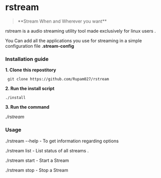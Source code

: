 # rstream

<blockquote>
**Stream When and Wherever you want** 
</blockquote>

rstream is a audio streaming utility tool made exclusively for linux users . 

You Can add all the applications you use for streaming in a simple configuration file **.stream-config**

### Installation guide 

**1. Clone this repostitory** 

``` 
 git clone https://github.com/Rupam027/rstream
```

**2. Run the install script** 

```
./install

```

**3. Run the command**

*./rstream <options>*
 
 
 ### Usage
 
 
 ./rstream --help      - To get information regarding options 
 
 ./rstream list        - List  status of all streams . 
 
 ./rstream start <stream-source-id> <stream-destination-id> - Start a Stream
 
 ./rstream stop <stream-source-id> <stream-destination-id> -  Stop a Stream
 
 
 
 
 
 





